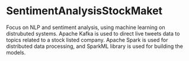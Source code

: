 # SentimentAnalysisStockMaket
Focus on NLP and sentiment analysis, using machine learning on distrubuted systems. Apache Kafka is used to direct live tweets data to topics related to a stock listed company. Apache Spark is used for distributed data processing, and SparkML library is used for building the models.
